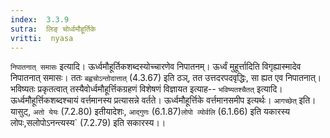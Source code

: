 ```yaml
---
index:  3.3.9
sutra:  लिङ् चोर्ध्वमौहूर्तिके
vritti:  nyasa
---
```


`निपातनात् समासः` इत्यादि। ऊर्ध्वमौहूर्तिकशब्दस्योच्चारणेव निपातनम्। ऊर्ध्वं मुहूर्त्तादिति विगृह्यास्मादेव निपातनात् समासः। ततः `बह्वचोऽन्तोदात्तात्` (4.3.67) इति ठञ्, तत उत्तदरपदवृद्धिः, सा ह्यत एव निपातनात्। भविष्यतः प्रकृतत्वात् तस्यैवोर्ध्वमौहूर्त्तिकग्रहणं विशेषणं विज्ञायत इत्याह-- `भविष्यतश्चैतत्` इत्यादि। ऊर्ध्वमौहूर्त्तिकशब्दश्चायं वर्त्तमानस्य प्रत्यासन्ने वर्तते। ऊर्ध्वमौहूर्त्तिके वर्त्तमानसमीप इत्यर्थः। `आगच्छेत्` इति। यासुट्, `अतो येयः` (7.2.80) इतीयादेशः, `आद्गुणः` (6.1.87)`लोपो व्योर्वलि` (6.1.66) इति यकारस्य लोपः,सलोपोऽनन्त्यस्य` (7.2.79) इति सकारस्य।।


